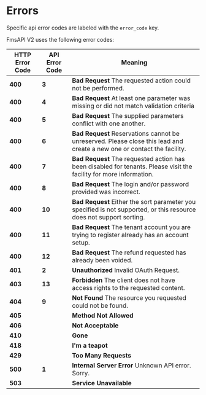 # Errors

<aside class="notice">
  Specific api error codes are labeled with the <code>error_code</code> key.
</aside>

FmsAPI V2 uses the following error codes:


HTTP Error Code | API Error Code | Meaning
---------- | -------- | -------- |
**400** | **3** | **Bad Request** The requested action could not be performed.
**400** | **4** | **Bad Request** At least one parameter was missing or did not match validation criteria
**400** | **5** | **Bad Request** The supplied parameters conflict with one another.
**400** | **6** | **Bad Request** Reservations cannot be unreserved. Please close this lead and create a new one or contact the facility.
**400** | **7** | **Bad Request** The requested action has been disabled for tenants.  Please visit the facility for more information.
**400** | **8** | **Bad Request** The login and/or password provided was incorrect.
**400** | **10** | **Bad Request** Either the sort parameter you specified is not supported, or this resource does not support sorting.
**400** | **11** | **Bad Request** The tenant account you are trying to register already has an account setup.
**400** | **12** | **Bad Request** The refund requested has already been voided.
**401** | **2** | **Unauthorized** Invalid OAuth Request.
**403** | **13** | **Forbidden** The client does not have access rights to the requested content.
**404** | **9** | **Not Found** The resource you requested could not be found.
**405** | | **Method Not Allowed**
**406** | | **Not Acceptable**
**410** | | **Gone**
**418** | | **I'm a teapot**
**429** | | **Too Many Requests**
**500** | **1** | **Internal Server Error** Unknown API error. Sorry.
**503** | | **Service Unavailable**
